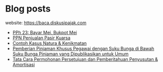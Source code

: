 # Blog posts

website: https://baca.diskusipajak.com

<!-- BLOG-POST-LIST:START -->
- [PPh 23: Bayar Mei, Bukpot Mei](https://baca.diskusipajak.com/pph-23-bayar-mei-bukpot-mei/)
- [PPN Penjualan Pasir Kuarsa](https://baca.diskusipajak.com/ppn-penjualan-pasir-kuarsa/)
- [Contoh Kasus Natura &amp; Kenikmatan](https://baca.diskusipajak.com/c/)
- [Pemberian Pinjaman Khusus Pegawai dengan Suku Bunga di Bawah Suku Bunga Pinjaman yang Dipublikasikan untuk Umum](https://baca.diskusipajak.com/pemberian-pinjaman-khusus-pegawai-dengan-suku-bunga-di-bawah-suku-bunga-pinjaman-yang-dipublikasikan-untuk-umum/)
- [Tata Cara Permohonan Persetujuan dan Pemberitahuan Penyusutan &amp; Amortisasi](https://baca.diskusipajak.com/tata-cara-permohonan-persetujuan-dan-pemberitahuan-penyusutan-amortisasi/)
<!-- BLOG-POST-LIST:END -->

<!--
**kelaspajak/kelaspajak** is a ✨ _special_ ✨ repository because its `README.md` (this file) appears on your GitHub profile.

Here are some ideas to get you started:

- 🔭 I’m currently working on ...
- 🌱 I’m currently learning ...
- 👯 I’m looking to collaborate on ...
- 🤔 I’m looking for help with ...
- 💬 Ask me about ...
- 📫 How to reach me: ...
- 😄 Pronouns: ...
- ⚡ Fun fact: ...
-->
